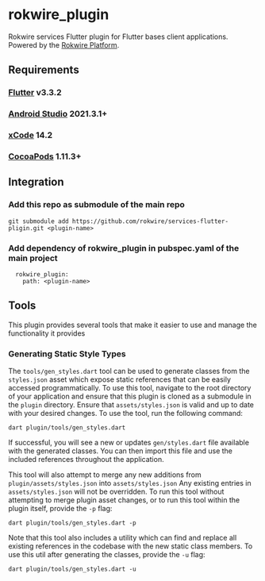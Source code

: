 # rokwire_plugin

Rokwire services Flutter plugin for Flutter bases client applications. Powered by the [Rokwire Platform](https://rokwire.org/).

## Requirements

### [Flutter](https://flutter.dev/docs/get-started/install) v3.3.2

### [Android Studio](https://developer.android.com/studio) 2021.3.1+

### [xCode](https://apps.apple.com/us/app/xcode/id497799835) 14.2

### [CocoaPods](https://guides.cocoapods.org/using/getting-started.html) 1.11.3+

## Integration

### Add this repo as submodule of the main repo
```
git submodule add https://github.com/rokwire/services-flutter-pligin.git <plugin-name>
```

### Add dependency of rokwire_plugin in pubspec.yaml of the main project
```
  rokwire_plugin:
    path: <plugin-name>
```

## Tools
This plugin provides several tools that make it easier to use and manage the functionality it provides

### Generating Static Style Types
The `tools/gen_styles.dart` tool can be used to generate classes from the `styles.json` asset which 
expose static references that can be easily accessed programmatically. To use this tool, navigate
to the root directory of your application and ensure that this plugin is cloned as a submodule in 
the `plugin` directory. Ensure that `assets/styles.json` is valid and up to date with your desired
changes. To use the tool, run the following command:

```
dart plugin/tools/gen_styles.dart
```

If successful, you will see a new or updates `gen/styles.dart` file available with the generated classes.
You can then import this file and use the included references throughout the application.

This tool will also attempt to merge any new additions from `plugin/assets/styles.json` into `assets/styles.json`
Any existing entries in `assets/styles.json` will not be overridden. To run this tool without attempting
to merge plugin asset changes, or to run this tool within the plugin itself, provide the `-p` flag:

```
dart plugin/tools/gen_styles.dart -p
```

Note that this tool also includes a utility which can find and replace all existing references 
in the codebase with the new static class members. To use this util after generating the classes, 
provide the `-u` flag:

```
dart plugin/tools/gen_styles.dart -u
```


